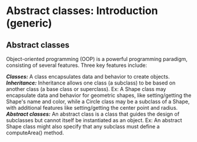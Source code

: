 # Abstract classes: Introduction (generic)
## Abstract classes
Object-oriented programming (OOP) is a powerful programming paradigm, consisting of several features. Three key features include:

***Classes:*** A class encapsulates data and behavior to create objects.
***Inheritance:*** Inheritance allows one class (a subclass) to be based on another class (a base class or superclass). Ex: A Shape class may encapsulate data and behavior for geometric shapes, like setting/getting the Shape's name and color, while a Circle class may be a subclass of a Shape, with additional features like setting/getting the center point and radius.
***Abstract classes:*** An abstract class is a class that guides the design of subclasses but cannot itself be instantiated as an object. Ex: An abstract Shape class might also specify that any subclass must define a computeArea() method.
